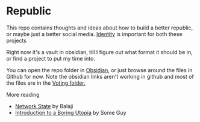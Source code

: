 # Republic
This repo contains thoughts and ideas about how to build a better republic, or maybe just a better social media. [Identity](https://github.com/timgrote/Republic/blob/main/Identity.md) is important for both these projects

Right now it's a vault in obsidian, till I figure out what format it should be in, or find a project to put my time into. 

You can open the repo folder in [Obsidian](https://obsidian.md/), or just browse around the files in Github for now.  Note the obsidian links aren't  working in github and most of the files are in the [Voting folder.](https://github.com/timgrote/Republic/tree/main/Voting)

More reading
- [Network State](https://thenetworkstate.com/) by Balaji
- [Introduction to a Boring Utopia](https://extelligence.substack.com/p/introduction-to-a-boring-utopia) by Some Guy

